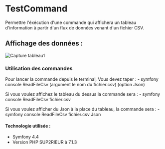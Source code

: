# TestCommand

Permettre l'éxécution d'une commande qui affichera un tableau d'information à partir d'un flux de données venant d'un fichier CSV.

## Affichage des données :

![Capture tableau1](https://user-images.githubusercontent.com/51318506/174809601-a83b40fa-c0bc-4899-af57-db4ca67b8852.png)

### Utilisation des commandes

Pour lancer la commande depuis le terminal, Vous devez taper :
    - symfony console ReadFileCsv (argument le nom du fichier.csv) (option Json)
    
Si vous voulez affichez le tableau du dessus la commande sera :
    - symfony console ReadFileCsv fichier.csv
    
Si vous voulez afficher du Json à la place du tableau, la commande sera :
    - symfony console ReadFileCsv fichier.csv Json

#### Technologie utilisée :

  - Symfony 4.4
  - Version PHP SUP2RIEUR à 7.1.3
  
